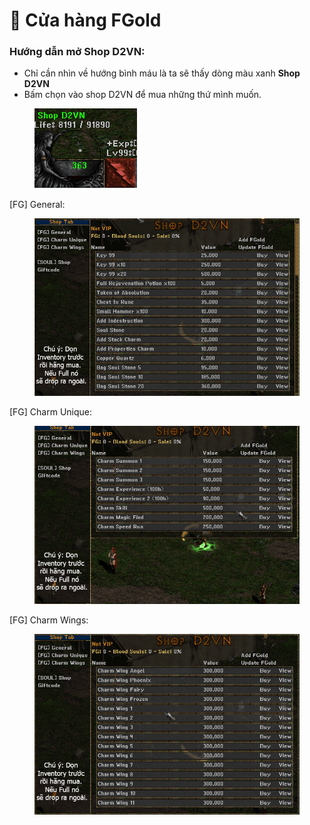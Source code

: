 # 🏪 Cửa hàng FGold

### Hướng dẫn mở Shop D2VN:

* Chỉ cần nhìn về hướng bình máu là ta sẽ thấy dòng màu xanh **Shop D2VN**
* Bấm chọn vào shop D2VN để mua những thứ mình muốn.

<figure><img src="../../.gitbook/assets/image (3) (1) (1).png" alt=""><figcaption></figcaption></figure>

\[FG] General:

<figure><img src="../../.gitbook/assets/image (11) (1).png" alt=""><figcaption></figcaption></figure>

\[FG] Charm Unique:

<figure><img src="../../.gitbook/assets/image (1) (1) (1).png" alt=""><figcaption></figcaption></figure>

\[FG] Charm Wings:

<figure><img src="../../.gitbook/assets/image (2) (1) (1).png" alt=""><figcaption></figcaption></figure>
